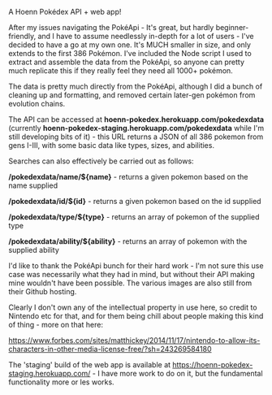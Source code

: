 A Hoenn Pokédex API + web app!

After my issues navigating the PokéApi - It's great, but hardly beginner-friendly, and I have to assume needlessly in-depth for a lot of users - I've decided to have a go at my own one. It's MUCH smaller in size, and only extends to the first 386 Pokémon. I've included the Node script I used to extract and assemble the data from the PokéApi, so anyone can pretty much replicate this if they really feel they need all 1000+ pokémon.

The data is pretty much directly from the PokéApi, although I did a bunch of cleaning up and formatting, and removed certain later-gen pokémon from evolution chains. 

The API can be accessed at <strong>hoenn-pokedex.herokuapp.com/pokedexdata</strong> (currently <strong>hoenn-pokedex-staging.herokuapp.com/pokedexdata</strong> while I'm still developing bits of it) - this URL returns a JSON of all 386 pokemon from gens I-III, with some basic data like types, sizes, and abilities. 

Searches can also effectively be carried out as follows:

  <strong>/pokedexdata/name/${name}</strong> - returns a given pokemon based on the name supplied

  <strong>/pokedexdata/id/${id}</strong> - returns a given pokemon based on the id supplied

  <strong>/pokedexdata/type/${type}</strong> - returns an array of pokemon of the supplied type

  <strong>/pokedexdata/ability/${ability}</strong> - returns an array of pokemon with the supplied ability


I'd like to thank the PokéApi bunch for their hard work - I'm not sure this use case was necessarily what they had in mind, but without their API making mine wouldn't have been possible. The various images are also still from their Github hosting.

Clearly I don't own any of the intellectual property in use here, so credit to Nintendo etc for that, and for them being chill about people making this kind of thing - more on that here:

https://www.forbes.com/sites/matthickey/2014/11/17/nintendo-to-allow-its-characters-in-other-media-license-free/?sh=243269584180

The 'staging' build of the web app is available at https://hoenn-pokedex-staging.herokuapp.com/ - I have more work to do on it, but the fundamental functionality more or les works.
